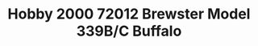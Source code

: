 ---
layout: product
title: "Hobby 2000 72012 Brewster Model 339B/C Buffalo"
price: "2800" 
desc: "Maketa"
img_path: "/assets/img/H2K72012.jpg"
brand: "N/A"
available: false
special_offer: false
new: false
soon: false
cat: "010000"
subcat: "011900"
subsubcat: "0N/A"
sifra: "H2K72012"
popular: false
---